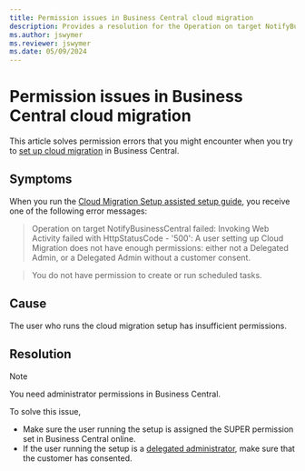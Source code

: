 ```yaml
---
title: Permission issues in Business Central cloud migration
description: Provides a resolution for the Operation on target NotifyBusinessCentral failed error or you don't have permission to create or run scheduled tasks in Business Central cloud migration.
ms.author: jswymer 
ms.reviewer: jswymer 
ms.date: 05/09/2024
---
```

# Permission issues in Business Central cloud migration

This article solves permission errors that you might encounter when you try to [set up cloud migration](/dynamics365/business-central/dev-itpro/administration/migration-setup) in Business Central.

## Symptoms

When you run the [Cloud Migration Setup assisted setup guide](/dynamics365/business-central/dev-itpro/administration/migration-setup), you receive one of the following error messages:

> Operation on target NotifyBusinessCentral failed: Invoking Web Activity failed with HttpStatusCode - '500': A user setting up Cloud Migration does not have enough permissions: either not a Delegated Admin, or a Delegated Admin without a customer consent.

> You do not have permission to create or run scheduled tasks.

## Cause

The user who runs the cloud migration setup has insufficient permissions.

## Resolution

> [!NOTE]
> You need administrator permissions in Business Central.

To solve this issue,

- Make sure the user running the setup is assigned the SUPER permission set in Business Central online.
- If the user running the setup is a [delegated administrator](/dynamics365/business-central/dev-itpro/administration/migration-setup#about-delegated-administrators), make sure that the customer has consented.
